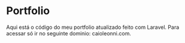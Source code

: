 # Portfolio
Aqui está o código do meu portfolio atualizado feito com Laravel.
Para acessar só ir no seguinte dominio: caioleonni.com.
